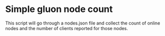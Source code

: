 # Simple gluon node count

This script will go through a nodes.json file and collect the count of online nodes and the number of clients reported for those nodes.
